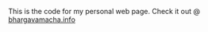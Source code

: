 This is the code for my personal web page. Check it out @ [bhargavamacha.info](https://bhargavamacha.info)
